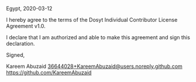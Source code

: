 Egypt, 2020-03-12

I hereby agree to the terms of the Dosyt Individual Contributor License
Agreement v1.0.

I declare that I am authorized and able to make this agreement and sign this
declaration.

Signed,

Kareem Abuzaid 36644028+KareemAbuzaid@users.noreply.github.com https://github.com/KareemAbuzaid
